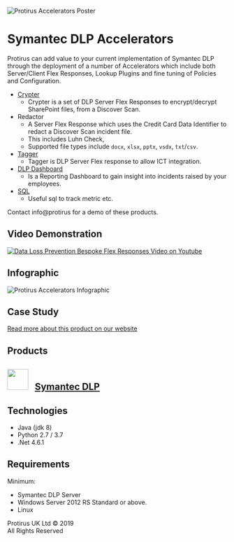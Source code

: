 ![Protirus Accelerators Poster](/content/images/Accelerators_Poster.png "Protirus Accelerators Poster")

# Symantec DLP Accelerators
Protirus can add value to your current implementation of Symantec DLP through the deployment of a number of Accelerators which include both Server/Client Flex Responses, Lookup Plugins and fine tuning of Policies and Configuration.

- [Crypter](https://github.com/Protirus/Crypter)
  - Crypter is a set of DLP Server Flex Responses to encrypt/decrypt SharePoint files, from a Discover Scan.
- Redactor
  - A Server Flex Response which uses the Credit Card Data Identifier to redact a Discover Scan incident file.
  - This includes Luhn Check, 
  - Supported file types include `docx`, `xlsx`, `pptx`, `vsdx`, `txt`/`csv`.
- [Tagger](https://github.com/Protirus/Tagger)
  - Tagger is DLP Server Flex response to allow ICT integration.
- [DLP Dashboard](https://github.com/Protirus/DLP-Dashboard)
  - Is a Reporting Dashboard to gain insight into incidents raised by your employees.
- [SQL](https://github.com/Protirus/Symantec-DLP-SQL)
  - Useful sql to track metric etc.

Contact info@protirus for a demo of these products.

## Video Demonstration

[![Data Loss Prevention Bespoke Flex Responses Video on Youtube](https://img.youtube.com/vi/vJ5gXX6zWQM/0.jpg)](https://www.youtube.com/watch?v=vJ5gXX6zWQM)

## Infographic

![Protirus Accelerators Infographic](/content/images/Accelerators_Infographic.png "Protirus Accelerators Infographic")

## Case Study

[Read more about this product on our website](https://protirus.com/Cases/Detail/26)

## Products

## <img src="/content/images/DLP_Logo.png" width="48"> &nbsp; [Symantec DLP](https://www.symantec.com/products/data-loss-prevention) 

## Technologies

- Java (jdk 8)
- Python 2.7 / 3.7
- .Net 4.6.1

## Requirements

Minimum:
- Symantec DLP Server
- Windows Server 2012 RS Standard or above.
- Linux

Protirus UK Ltd &copy; 2019 <br/>
All Rights Reserved
